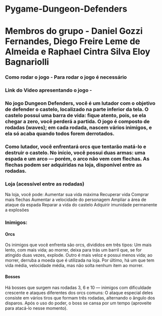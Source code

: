 # Pygame-Dungeon-Defenders
# Membros do grupo - Daniel Gozzi Fernandes, Diego Freire Leme de Almeida e Raphael Cintra Silva Eloy Bagnariolli

### Como rodar o jogo - Para rodar o jogo é necessário 
### Link do Video apresentando o jogo - 

### No jogo Dungeon Defenders, você é um lutador com o objetivo de defender o castelo, localizado na parte inferior da tela. O castelo possui uma barra de vida: fique atento, pois, se ela chegar a zero, você perderá a partida. O jogo é composto de rodadas (waves); em cada rodada, nascem vários inimigos, e ela só acaba quando todos forem derrotados.

### Como lutador, você enfrentará orcs que tentarão matá-lo e destruir o castelo. No início, você possui duas armas: uma espada e um arco — porém, o arco não vem com flechas. As flechas podem ser adquiridas na loja, disponível entre as rodadas.

### Loja (acessível entre as rodadas)
Na loja, você pode:
Aumentar sua vida máxima
Recuperar vida
Comprar mais flechas
Aumentar a velocidade do personagem
Ampliar a área de ataque da espada
Reparar a vida do castelo
Adquirir imunidade permanente a explosões

### Inimigos:
#### Orcs
Os inimigos que você enfrenta são orcs, divididos em três tipos:
Um mais lento, com mais vida; ao morrer, deixa para trás um barril que, se for atingido duas vezes, explode.
Outro é mais veloz e possui menos vida; ao morrer, derruba a moeda que é utilizada na loja.
Por último, há um que tem vida média, velocidade média, mas não solta nenhum item ao morrer.
#### Bosses
Há bosses que surgem nas rodadas 3, 6 e 10 — inimigos com dificuldade crescente e ataques diferentes dos orcs comuns:
O ataque especial deles consiste em vários tiros que formam três rodadas, alternando o ângulo dos disparos. Após o uso do poder, o boss se cansa por um tempo (aproveite para atacá-lo nesse momento).